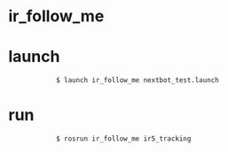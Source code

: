 # ir_follow_me

# launch
                $ launch ir_follow_me nextbot_test.launch

# run
                $ rosrun ir_follow_me ir5_tracking

